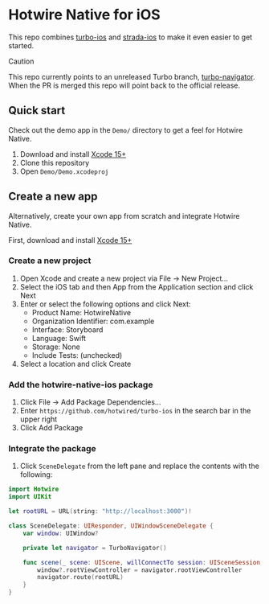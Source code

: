 # Hotwire Native for iOS

This repo combines [turbo-ios](https://github.com/hotwired/turbo-ios) and [strada-ios](https://github.com/hotwired/strada-ios) to make it even easier to get started.

> [!CAUTION]
> This repo currently points to an unreleased Turbo branch, [turbo-navigator](https://github.com/hotwired/turbo-ios/pull/158).
> When the PR is merged this repo will point back to the official release.

## Quick start

Check out the demo app in the `Demo/` directory to get a feel for Hotwire Native.

1. Download and install [Xcode 15+](https://developer.apple.com/xcode/)
1. Clone this repository
1. Open `Demo/Demo.xcodeproj`

## Create a new app

Alternatively, create your own app from scratch and integrate Hotwire Native.

First, download and install [Xcode 15+](https://developer.apple.com/xcode/)

### Create a new project

1. Open Xcode and create a new project via File → New Project…
1. Select the iOS tab and then App from the Application section and click Next
1. Enter or select the following options and click Next:
    * Product Name: HotwireNative
    * Organization Identifier: com.example
    * Interface: Storyboard
    * Language: Swift
    * Storage: None
    * Include Tests: (unchecked)
1. Select a location and click Create

### Add the hotwire-native-ios package

1. Click File → Add Package Dependencies…
1. Enter `https://github.com/hotwired/turbo-ios` in the search bar in the upper right
1. Click Add Package

### Integrate the package

1. Click `SceneDelegate` from the left pane and replace the contents with the following:

```swift
import Hotwire
import UIKit

let rootURL = URL(string: "http://localhost:3000")!

class SceneDelegate: UIResponder, UIWindowSceneDelegate {
    var window: UIWindow?

    private let navigator = TurboNavigator()

    func scene(_ scene: UIScene, willConnectTo session: UISceneSession, options connectionOptions: UIScene.ConnectionOptions) {
        window?.rootViewController = navigator.rootViewController
        navigator.route(rootURL)
    }
}
```
